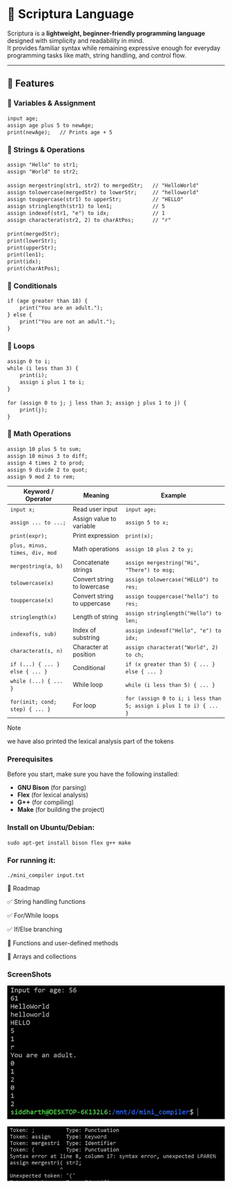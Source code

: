 # 📝 Scriptura Language

Scriptura is a **lightweight, beginner-friendly programming language** designed with simplicity and readability in mind.  
It provides familiar syntax while remaining expressive enough for everyday programming tasks like math, string handling, and control flow.

---

## 🚀 Features

### 🔹 Variables & Assignment
```scriptura
input age;
assign age plus 5 to newAge;
print(newAge);   // Prints age + 5
```
### 🔹 Strings & Operations
```
assign "Hello" to str1;
assign "World" to str2;

assign mergestring(str1, str2) to mergedStr;   // "HelloWorld"
assign tolowercase(mergedStr) to lowerStr;     // "helloworld"
assign touppercase(str1) to upperStr;          // "HELLO"
assign stringlength(str1) to len1;             // 5
assign indexof(str1, "e") to idx;              // 1
assign characterat(str2, 2) to charAtPos;      // "r"

print(mergedStr);
print(lowerStr);
print(upperStr);
print(len1);
print(idx);
print(charAtPos);
```
### 🔹 Conditionals
```
if (age greater than 18) {
    print("You are an adult.");
} else {
    print("You are not an adult.");
}
```
### 🔹 Loops
```
assign 0 to i;
while (i less than 3) {
    print(i);
    assign i plus 1 to i;
}

for (assign 0 to j; j less than 3; assign j plus 1 to j) {
    print(j);
}
```
### 🔹 Math Operations
```
assign 10 plus 5 to sum;     
assign 10 minus 3 to diff;  
assign 4 times 2 to prod;    
assign 9 divide 2 to quot;      
assign 9 mod 2 to rem;       
```
| Keyword / Operator              | Meaning                     | Example                                                            |
| ------------------------------- | --------------------------- | ------------------------------------------------------------------ |
| `input x;`                      | Read user input             | `input age;`                                                       |
| `assign ... to ...;`            | Assign value to variable    | `assign 5 to x;`                                                   |
| `print(expr);`                  | Print expression            | `print(x);`                                                        |
| `plus, minus, times, div, mod`  | Math operations             | `assign 10 plus 2 to y;`                                           |
| `mergestring(a, b)`             | Concatenate strings         | `assign mergestring("Hi", "There") to msg;`                        |
| `tolowercase(x)`                | Convert string to lowercase | `assign tolowercase("HELLO") to res;`                              |
| `touppercase(x)`                | Convert string to uppercase | `assign touppercase("hello") to res;`                              |
| `stringlength(x)`               | Length of string            | `assign stringlength("Hello") to len;`                             |
| `indexof(s, sub)`               | Index of substring          | `assign indexof("Hello", "e") to idx;`                             |
| `characterat(s, n)`             | Character at position       | `assign characterat("World", 2) to ch;`                            |
| `if (...) { ... } else { ... }` | Conditional                 | `if (x greater than 5) { ... } else { ... }`                       |
| `while (...) { ... }`           | While loop                  | `while (i less than 5) { ... }`                                    |
| `for(init; cond; step) { ... }` | For loop                    | `for (assign 0 to i; i less than 5; assign i plus 1 to i) { ... }` |

> [!NOTE]
>we have also printed the lexical analysis part of the tokens

### Prerequisites
Before you start, make sure you have the following installed:

- **GNU Bison** (for parsing)
- **Flex** (for lexical analysis)
- **G++** (for compiling)
- **Make** (for building the project)

### Install on Ubuntu/Debian:
```
sudo apt-get install bison flex g++ make
```

### For running it:
```
./mini_compiler input.txt
```
🔮 Roadmap

✅ String handling functions

✅ For/While loops

✅ If/Else branching

🔲 Functions and user-defined methods

🔲 Arrays and collections

### ScreenShots

![Output of Compiler](assests/output.png)

![Error Message](assests/error.png)

